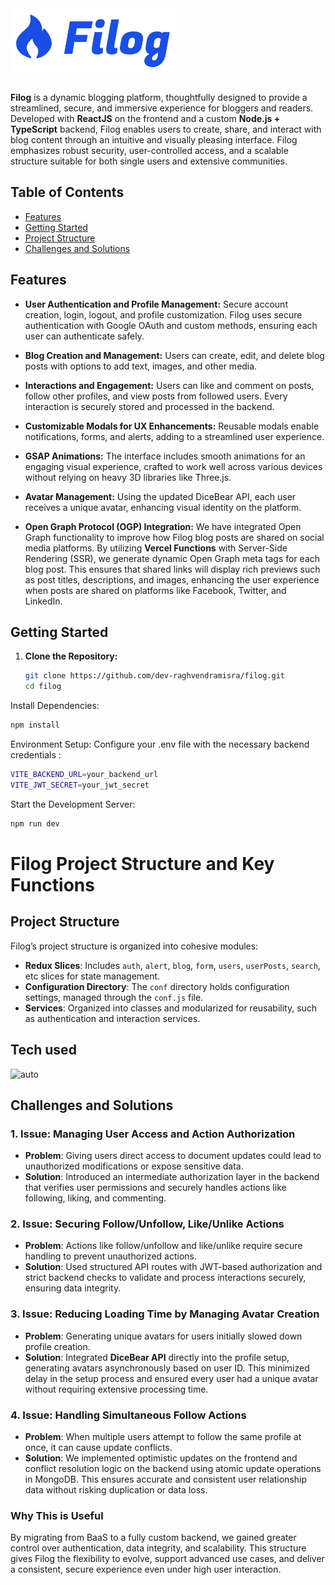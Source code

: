 <picture>
  <source srcset="Frontend/public/logo/logoMuted.png" media="(prefers-color-scheme: dark)">
  <img src="Frontend/public/logo/logoColor.png" alt="Logo" height="100">
</picture>
<br></br>

**Filog** is a dynamic blogging platform, thoughtfully designed to provide a streamlined, secure, and immersive experience for bloggers and readers. Developed with **ReactJS** on the frontend and a custom **Node.js + TypeScript** backend, Filog enables users to create, share, and interact with blog content through an intuitive and visually pleasing interface. Filog emphasizes robust security, user-controlled access, and a scalable structure suitable for both single users and extensive communities.

## Table of Contents

* [Features](#features)
* [Getting Started](#getting-started)
* [Project Structure](#project-structure)
* [Challenges and Solutions](#challenges-and-solutions)

## Features

* **User Authentication and Profile Management:** Secure account creation, login, logout, and profile customization. Filog uses secure authentication with Google OAuth and custom methods, ensuring each user can authenticate safely.

* **Blog Creation and Management:** Users can create, edit, and delete blog posts with options to add text, images, and other media.

* **Interactions and Engagement:** Users can like and comment on posts, follow other profiles, and view posts from followed users. Every interaction is securely stored and processed in the backend.

* **Customizable Modals for UX Enhancements:** Reusable modals enable notifications, forms, and alerts, adding to a streamlined user experience.

* **GSAP Animations:** The interface includes smooth animations for an engaging visual experience, crafted to work well across various devices without relying on heavy 3D libraries like Three.js.

* **Avatar Management:** Using the updated DiceBear API, each user receives a unique avatar, enhancing visual identity on the platform.

* **Open Graph Protocol (OGP) Integration:** We have integrated Open Graph functionality to improve how Filog blog posts are shared on social media platforms. By utilizing **Vercel Functions** with Server-Side Rendering (SSR), we generate dynamic Open Graph meta tags for each blog post. This ensures that shared links will display rich previews such as post titles, descriptions, and images, enhancing the user experience when posts are shared on platforms like Facebook, Twitter, and LinkedIn.

## Getting Started

1. **Clone the Repository:**

   ```bash
   git clone https://github.com/dev-raghvendramisra/filog.git
   cd filog
   ```

Install Dependencies:

```bash
npm install
```

Environment Setup: Configure your .env file with the necessary backend credentials :

```bash
VITE_BACKEND_URL=your_backend_url
VITE_JWT_SECRET=your_jwt_secret
```

Start the Development Server:

```bash
npm run dev
```

# Filog Project Structure and Key Functions

## Project Structure

Filog’s project structure is organized into cohesive modules:

* **Redux Slices**: Includes `auth`, `alert`, `blog`, `form`, `users`, `userPosts`, `search`, etc slices for state management.
* **Configuration Directory**: The `conf` directory holds configuration settings, managed through the `conf.js` file.
* **Services**: Organized into classes and modularized for reusability, such as authentication and interaction services.

## Tech used

![auto](https://skillicons.dev/icons?i=react,redux,tailwind,mongodb,docker,express,nodejs,typescript)

## Challenges and Solutions

### 1. Issue: Managing User Access and Action Authorization

* **Problem**: Giving users direct access to document updates could lead to unauthorized modifications or expose sensitive data.
* **Solution**: Introduced an intermediate authorization layer in the backend that verifies user permissions and securely handles actions like following, liking, and commenting.

### 2. Issue: Securing Follow/Unfollow, Like/Unlike Actions

* **Problem**: Actions like follow/unfollow and like/unlike require secure handling to prevent unauthorized actions.
* **Solution**: Used structured API routes with JWT-based authorization and strict backend checks to validate and process interactions securely, ensuring data integrity.

### 3. Issue: Reducing Loading Time by Managing Avatar Creation

* **Problem**: Generating unique avatars for users initially slowed down profile creation.
* **Solution**: Integrated **DiceBear API** directly into the profile setup, generating avatars asynchronously based on user ID. This minimized delay in the setup process and ensured every user had a unique avatar without requiring extensive processing time.

### 4. Issue: Handling Simultaneous Follow Actions

* **Problem**: When multiple users attempt to follow the same profile at once, it can cause update conflicts.
* **Solution**: We implemented optimistic updates on the frontend and conflict resolution logic on the backend using atomic update operations in MongoDB. This ensures accurate and consistent user relationship data without risking duplication or data loss.

### Why This is Useful

By migrating from BaaS to a fully custom backend, we gained greater control over authentication, data integrity, and scalability. This structure gives Filog the flexibility to evolve, support advanced use cases, and deliver a consistent, secure experience even under high user interaction.
